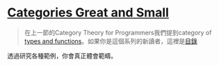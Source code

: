 # [Categories Great and Small](https://bartoszmilewski.com/2014/12/05/categories-great-and-small/)

> 在上一節的Category Theory for Programmers我們提到category of [types and functions](https://github.com/qwas368/articles/blob/master/Category%20Theory%20for%20Programmers/1.2%20Types%20and%20Functions.md)。如果你是這個系列的新讀者，這裡是[目錄](https://github.com/qwas368/articles/blob/master/Category%20Theory%20for%20Programmers/Table%20of%20Contents.md)

透過研究各種範例，你會真正體會範疇。
<!--stackedit_data:
eyJoaXN0b3J5IjpbMTg3MTAwOTU1OCwtMTMwMDQyMTExNSwtMz
c5NDI3NDkzXX0=
-->